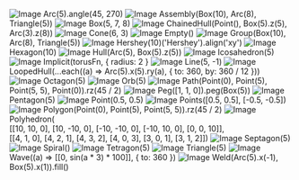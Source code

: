 ![Image](shapes.md.1.png)
Arc(5).angle(45, 270)
![Image](shapes.md.2.png)
Assembly(Box(10), Arc(8), Triangle(5))
![Image](shapes.md.3.png)
Box(5, 7, 8)
![Image](shapes.md.4.png)
ChainedHull(Point(), Box(5).z(5), Arc(3).z(8))
![Image](shapes.md.5.png)
Cone(6, 3)
![Image](shapes.md.6.png)
Empty()
![Image](shapes.md.7.png)
Group(Box(10), Arc(8), Triangle(5))
![Image](shapes.md.8.png)
Hershey(10)('Hershey').align('xy')
![Image](shapes.md.9.png)
Hexagon(10)
![Image](shapes.md.10.png)
Hull(Arc(5), Box(5).z(5))
![Image](shapes.md.11.png)
Icosahedron(5)
![Image](shapes.md.12.png)
Implicit(torusFn, { radius: 2 }
![Image](shapes.md.13.png)
Line(5, -1)
![Image](shapes.md.14.png)
LoopedHull(...each((a) => Arc(5).x(5).ry(a), { to: 360, by: 360 / 12 }))
![Image](shapes.md.15.png)
Octagon(5)
![Image](shapes.md.16.png)
Orb(5)
![Image](shapes.md.17.png)
Path(Point(0), Point(5), Point(5, 5), Point(0)).rz(45 / 2)
![Image](shapes.md.18.png)
Peg([1, 1, 0]).peg(Box(5))
![Image](shapes.md.19.png)
Pentagon(5)
![Image](shapes.md.20.png)
Point(0.5, 0.5)
![Image](shapes.md.21.png)
Points([0.5, 0.5], [-0.5, -0.5])
![Image](shapes.md.22.png)
Polygon(Point(0), Point(5), Point(5, 5)).rz(45 / 2)
![Image](shapes.md.23.png)
Polyhedron(  
      [[10, 10, 0], [10, -10, 0], [-10, -10, 0], [-10, 10, 0], [0, 0, 10]],  
      [[4, 1, 0], [4, 2, 1], [4, 3, 2], [4, 0, 3], [3, 0, 1], [3, 1, 2]])
![Image](shapes.md.24.png)
Septagon(5)
![Image](shapes.md.25.png)
Spiral()
![Image](shapes.md.26.png)
Tetragon(5)
![Image](shapes.md.27.png)
Triangle(5)
![Image](shapes.md.28.png)
Wave((a) => [[0, sin(a * 3) * 100]], { to: 360 })
![Image](shapes.md.29.png)
Weld(Arc(5).x(-1), Box(5).x(1)).fill()